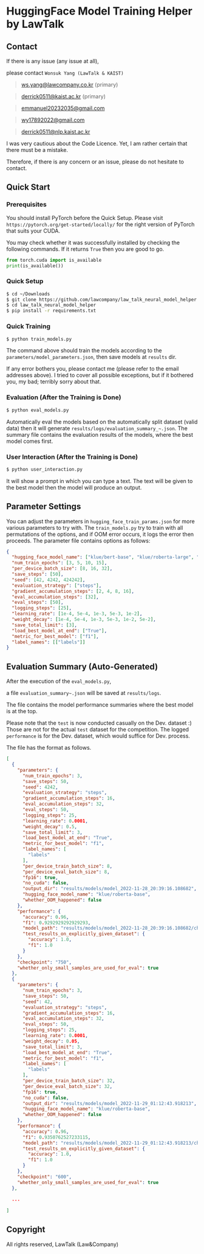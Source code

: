 # HuggingFace Model Training Helper by LawTalk

## Contact
If there is any issue (any issue at all),

please contact `Wonsuk Yang (LawTalk & KAIST)`
> ws.yang@lawcompany.co.kr (primary)

> derrick0511@kaist.ac.kr (primary)

> emmanuel20232035@gmail.com

> wy17892022@gmail.com 

> derrick0511@nlp.kaist.ac.kr


I was very cautious about the Code Licence.
Yet, I am rather certain that there must be a mistake. 

Therefore, if there is any concern or an issue,
please do not hesitate to contact.

## Quick Start
### Prerequisites
You should install PyTorch before the Quick Setup.
Please visit `https://pytorch.org/get-started/locally/` for the right version of PyTorch that suits your CUDA.

You may check whether it was successfully installed by checking the following commands.
If it returns `True` then you are good to go.

```python
from torch.cuda import is_available
print(is_available())
```

### Quick Setup
```bash
$ cd ~/Downloads
$ git clone https://github.com/lawcompany/law_talk_neural_model_helper.git
$ cd law_talk_neural_model_helper
$ pip install -r requirements.txt
```

### Quick Training
```bash
$ python train_models.py 
```

The command above should train the models according to the `parameters/model_parameters.json`, then save models at `results` dir.

If any error bothers you, please contact me (please refer to the email addresses above). I tried to cover all possible exceptions, but if it bothered you, my bad; terribly sorry about that.

### Evaluation (After the Training is Done)
```bash
$ python eval_models.py
```
Automatically eval the models based on the automatically split dataset (valid data) then it will generate `results/logs/evaluation_summary_~.json`.
The summary file contains the evaluation results of the models, where the best model comes first.

### User Interaction (After the Training is Done)
```bash
$ python user_interaction.py
```
It will show a prompt in which you can type a text. The text will be given to the best model then the model will produce an output.

## Parameter Settings
You can adjust the parameters in `hugging_face_train_params.json` for more various parameters to try with.
The `train_models.py` try to train with all permutations of the options, and if OOM error occurs, it logs the error then proceeds.
The parameter file contains options as follows: 

```json
{
  "hugging_face_model_name": ["klue/bert-base", "klue/roberta-large", "klue/roberta-small", "klue/roberta-base"],
  "num_train_epochs": [3, 5, 10, 15],
  "per_device_batch_size": [8, 16, 32],
  "save_steps": [50],
  "seed": [42, 4242, 424242],
  "evaluation_strategy": ["steps"],
  "gradient_accumulation_steps": [2, 4, 8, 16],
  "eval_accumulation_steps": [32],
  "eval_steps": [50],
  "logging_steps": [25],
  "learning_rate": [1e-4, 5e-4, 1e-3, 5e-3, 1e-2],
  "weight_decay": [1e-4, 5e-4, 1e-3, 5e-3, 1e-2, 5e-2],
  "save_total_limit": [3],
  "load_best_model_at_end": ["True"],
  "metric_for_best_model": ["f1"],
  "label_names": [["labels"]]
}
```

## Evaluation Summary (Auto-Generated)

After the execution of the `eval_models.py`,

a file `evaluation_summary~.json` will be saved at
`results/logs`.

The file contains the model performance summaries where the best model is at the top.

Please note that the `test` is now conducted casually on the Dev. dataset :) Those are not for the actual `test` dataset for the competition. The logged `performance` is for the Dev. dataset, which would suffice for Dev. process.

The file has the format as follows.
```json
[
  {
    "parameters": {
      "num_train_epochs": 3,
      "save_steps": 50,
      "seed": 4242,
      "evaluation_strategy": "steps",
      "gradient_accumulation_steps": 16,
      "eval_accumulation_steps": 32,
      "eval_steps": 50,
      "logging_steps": 25,
      "learning_rate": 0.0001,
      "weight_decay": 0.5,
      "save_total_limit": 3,
      "load_best_model_at_end": "True",
      "metric_for_best_model": "f1",
      "label_names": [
        "labels"
      ],
      "per_device_train_batch_size": 8,
      "per_device_eval_batch_size": 8,
      "fp16": true,
      "no_cuda": false,
      "output_dir": "results/models/model_2022-11-28_20:39:16.108682",
      "hugging_face_model_name": "klue/roberta-base",
      "whether_OOM_happened": false
    },
    "performance": {
      "accuracy": 0.96,
      "f1": 0.9292929292929293,
      "model_path": "results/models/model_2022-11-28_20:39:16.108682/checkpoint-750",
      "test_results_on_explicitly_given_dataset": {
        "accuracy": 1.0,
        "f1": 1.0
      }
    },
    "checkpoint": "750",
    "whether_only_small_samples_are_used_for_eval": true
  },
  {
    "parameters": {
      "num_train_epochs": 3,
      "save_steps": 50,
      "seed": 42,
      "evaluation_strategy": "steps",
      "gradient_accumulation_steps": 16,
      "eval_accumulation_steps": 32,
      "eval_steps": 50,
      "logging_steps": 25,
      "learning_rate": 0.0001,
      "weight_decay": 0.05,
      "save_total_limit": 3,
      "load_best_model_at_end": "True",
      "metric_for_best_model": "f1",
      "label_names": [
        "labels"
      ],
      "per_device_train_batch_size": 32,
      "per_device_eval_batch_size": 32,
      "fp16": true,
      "no_cuda": false,
      "output_dir": "results/models/model_2022-11-29_01:12:43.918213",
      "hugging_face_model_name": "klue/roberta-base",
      "whether_OOM_happened": false
    },
    "performance": {
      "accuracy": 0.96,
      "f1": 0.9350762527233115,
      "model_path": "results/models/model_2022-11-29_01:12:43.918213/checkpoint-600",
      "test_results_on_explicitly_given_dataset": {
        "accuracy": 1.0,
        "f1": 1.0
      }
    },
    "checkpoint": "600",
    "whether_only_small_samples_are_used_for_eval": true
  },
  
  ...
  
]
```


## Copyright
All rights reserved, LawTalk (Law&Company)
